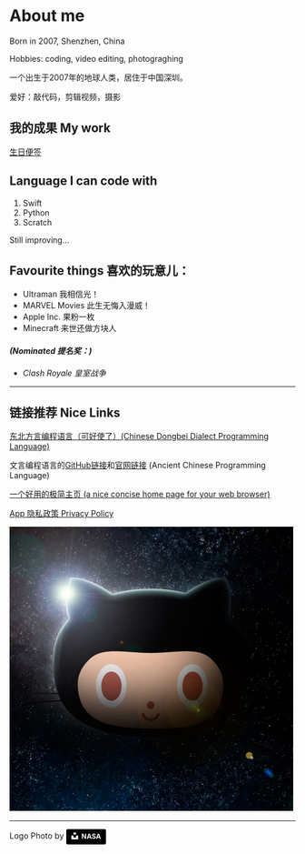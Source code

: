 
# About me

Born in 2007, Shenzhen, China

Hobbies: coding, video editing, photograghing

一个出生于2007年的地球人类，居住于中国深圳。

爱好：敲代码，剪辑视频，摄影

## 我的成果 My work

[生日便签](https://apps.apple.com/cn/app/id1499441985)

## Language I can code with

1. Swift
1. Python
1. Scratch

Still improving...

## Favourite things 喜欢的玩意儿：
+ Ultraman 我相信光！
+ MARVEL Movies 此生无悔入漫威！
+ Apple Inc. 果粉一枚
+ Minecraft 来世还做方块人

#### *(Nominated 提名奖：)*
+ *Clash Royale 皇室战争*

***

## 链接推荐 Nice Links

[东北方言编程语言（可好使了）(Chinese Dongbei Dialect Programming Language)](https://github.com/zhanyong-wan/dongbei)

文言编程语言的[GitHub链接](https://github.com/wenyan-lang/wenyan)和[官网链接](https://wy-lang.org)
(Ancient Chinese Programming Language)

[一个好用的极简主页 (a nice concise home page for your web browser)](https://www.jianfast.com)

[App 隐私政策 Privacy Policy](/privacy)

![icon](assets/astroctocat.jpg "octocat, the mascot of github on a space background")

***
Logo Photo by  <a style="background-color:black;color:white;text-decoration:none;padding:4px 6px;font-family:-apple-system, BlinkMacSystemFont, &quot;San Francisco&quot;, &quot;Helvetica Neue&quot;, Helvetica, Ubuntu, Roboto, Noto, &quot;Segoe UI&quot;, Arial, sans-serif;font-size:12px;font-weight:bold;line-height:1.2;display:inline-block;border-radius:3px" href="https://unsplash.com/@nasa?utm_medium=referral&amp;utm_campaign=photographer-credit&amp;utm_content=creditBadge" target="_blank" rel="noopener noreferrer" title="Download free do whatever you want high-resolution photos from NASA"><span style="display:inline-block;padding:2px 3px"><svg xmlns="https://www.w3.org/2000/svg" style="height:12px;width:auto;position:relative;vertical-align:middle;top:-2px;fill:white" viewBox="0 0 32 32"><title>unsplash-logo</title><path d="M10 9V0h12v9H10zm12 5h10v18H0V14h10v9h12v-9z"></path></svg></span><span style="display:inline-block;padding:2px 3px">NASA</span></a>
